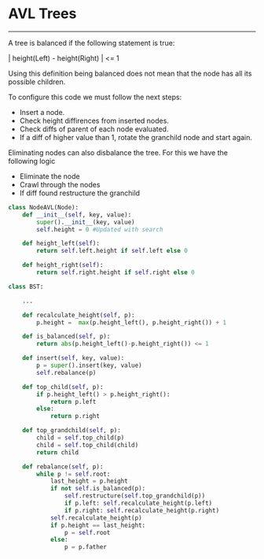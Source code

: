 # AVL Trees

---

A tree is balanced if the following statement is true:

| height(Left) - height(Right) | <= 1

Using this definition being balanced does not mean that the node has all its possible children.

To configure this code we must follow the next steps:

- Insert a node.
- Check height diffirences from inserted nodes.
- Check diffs of parent of each node evaluated.
- If a diff of higher value than 1, rotate the granchild node and start again.

Eliminating nodes can also disbalance the tree. For this we have the following logic

- Eliminate the node
- Crawl through the nodes
- If diff found restructure the granchild

```Python
class NodeAVL(Node):
    def __init__(self, key, value):
        super().__init__(key, value)
        self.height = 0 #Updated with search

    def height_left(self):
        return self.left.height if self.left else 0

    def height_right(self):
        return self.right.height if self.right else 0

class BST:

    ...

    def recalculate_height(self, p):
        p.height =  max(p.height_left(), p.height_right()) + 1

    def is_balanced(self, p):
        return abs(p.height_left()-p.height_right()) <= 1

    def insert(self, key, value):
        p = super().insert(key, value)
        self.rebalance(p)

    def top_child(self, p):
        if p.height_left() > p.height_right():
            return p.left
        else:
            return p.right

    def top_grandchild(self, p):
        child = self.top_child(p)
        child = self.top_child(child)
        return child

    def rebalance(self, p):
        while p != self.root:
            last_height = p.height
            if not self.is_balanced(p):
                self.restructure(self.top_grandchild(p))
                if p.left: self.recalculate_height(p.left)
                if p.right: self.recalculate_height(p.right)
            self.recalculate_height(p)
            if p.height == last_height:
                p = self.root
            else:
                p = p.father

```
